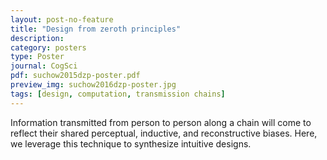 ```yaml
---
layout: post-no-feature
title: "Design from zeroth principles"
description:
category: posters
type: Poster
journal: CogSci
pdf: suchow2015dzp-poster.pdf
preview_img: suchow2016dzp-poster.jpg
tags: [design, computation, transmission chains]
---
```


Information transmitted from person to person along a chain will come to reflect their shared perceptual, inductive, and reconstructive biases. Here, we leverage this technique to synthesize intuitive designs.
